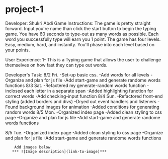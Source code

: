 # project-1
Developer: Shukri Abdi
Game Instructions:
The game is pretty straight forward. Input you're name than click the start button to begin the typing game. You have 60 seconds to type-out as many words as possible. Each word you successfully type will earn you 1 point. The game has four levels. Easy, medium, hard, and instanity. You'll phase into each level based on your points. 

User Experience:
1- This is a Typing game that allows the user to challenge themselves on how fast they can type out words. 


Developer's Task: 
8/2
Fri.    -Set-up basic css.
        -Add words for all levels
        -Organize and plan for js file
        -Add start-game and generate randome words functions
8/3
Sat.    -Refactered my generate-random words function
        -inclosed each letter in a separate span
        -Added highlighting function for correct words
        -Add checking-input function
8/4
Sun.    -Refactored front-end styling (added borders and divs)
        -Dryed out event handlers and listeners
        -Found background images for animation
        -Added conditions for generating random words
8/5
Mon.    -Organized index page
        -Added clean styling to css page
        -Organize and plan for js file
        -Add start-game and generate randome words functions

8/5
Tue.    -Organized index page
        -Added clean styling to css page
        -Organize and plan for js file
        -Add start-game and generate randome words functions

        Add images below
       *** ![Image description](link-to-image)***